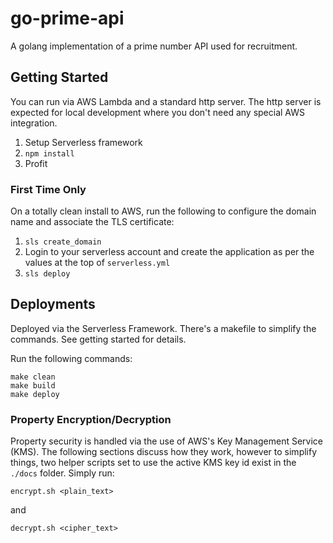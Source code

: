 # go-prime-api
A golang implementation of a prime number API used for recruitment.

## Getting Started

You can run via AWS Lambda and a standard http server. The http server is expected for local development where you 
don't need any special AWS integration.

1. Setup Serverless framework
2. `npm install`
3. Profit

### First Time Only

On a totally clean install to AWS, run the following to configure the domain name and associate the TLS certificate:

1. `sls create_domain`
2. Login to your serverless account and create the application as per the values at the top of `serverless.yml`
2. `sls deploy`

## Deployments

Deployed via the Serverless Framework. There's a makefile to simplify the commands. See getting started for details.

Run the following commands:
```shell
make clean
make build
make deploy
```

### Property Encryption/Decryption

Property security is handled via the use of AWS's Key Management Service (KMS). The following sections discuss how they work,
however to simplify things, two helper scripts set to use the active KMS key id exist in the `./docs` folder. Simply run:

`encrypt.sh <plain_text>`

and

`decrypt.sh <cipher_text>`


